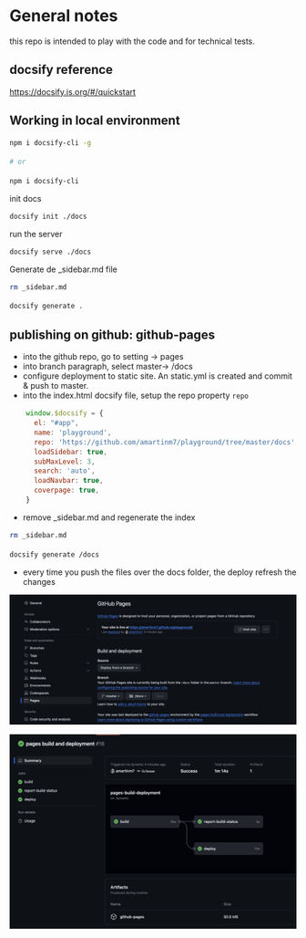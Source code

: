 # General notes

this repo is intended to play with the code and for technical tests.

## docsify reference

https://docsify.js.org/#/quickstart

## Working in local environment

```bash
npm i docsify-cli -g

# or

npm i docsify-cli 
```

init docs
```bash
docsify init ./docs
```

run the server
```bash
docsify serve ./docs
```

Generate de _sidebar.md file
```bash
rm _sidebar.md 

docsify generate .
```

## publishing on github: github-pages

- into the github repo, go to setting -> pages
- into branch paragraph, select master-> /docs
- configure deployment to static site. An static.yml is created and commit & push to master.
- into the index.html docsify file, setup the repo property `repo`

```javascript
    window.$docsify = {
      el: "#app",
      name: 'playground',
      repo: 'https://github.com/amartinm7/playground/tree/master/docs',
      loadSidebar: true,
      subMaxLevel: 3,
      search: 'auto',
      loadNavbar: true,
      coverpage: true,
    }
```

- remove _sidebar.md and regenerate the index
 
```bash
rm _sidebar.md 

docsify generate /docs
```

- every time you push the files over the docs folder, the deploy refresh the changes 


![github_pages.jpg](_img%2Fgithub_pages.jpg)


![github_deploy.jpg](_img%2Fgithub_deploy.jpg)
